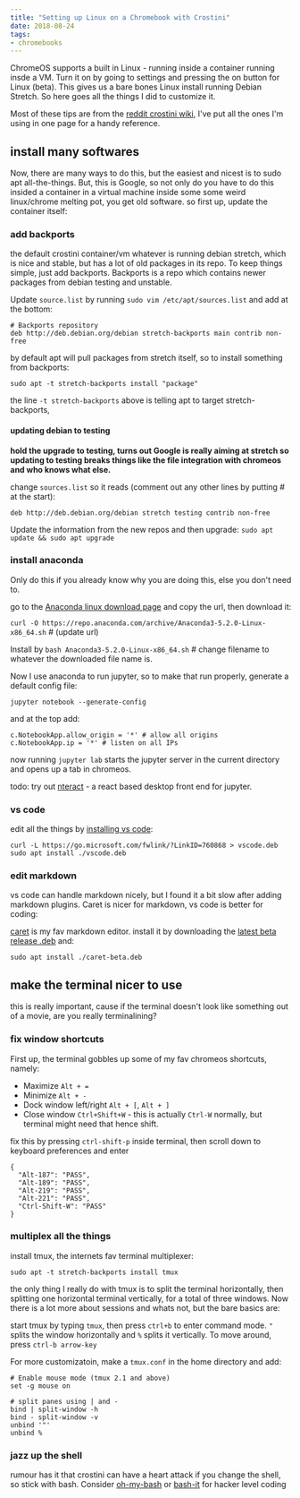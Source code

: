 ```yaml
---
title: "Setting up Linux on a Chromebook with Crostini"
date: 2018-08-24
tags:
- chromebooks
---
```


ChromeOS supports a built in Linux - running inside a container running insde a VM. Turn it on by going to settings and pressing the on button for Linux (beta). This gives us a bare bones Linux install running Debian Stretch. So here goes all the things I did to customize it.

Most of these tips are from the [reddit crostini wiki](https://www.reddit.com/r/Crostini/wiki/index), I've put all the ones I'm using in one page for a handy reference.

## install many softwares

Now, there are many ways to do this, but the easiest and nicest is to sudo apt all-the-things. But, this is Google, so not only do you have to do this insided a container in a virtual machine inside some some weird linux/chrome melting pot, you get old software. so first up, update the container itself:

### add backports

the default crostini container/vm whatever is running debian stretch, which is nice and stable, but has a lot of old packages in its repo. To keep things simple, just add backports. Backports is a repo which contains newer packages from debian testing and unstable.

Update `source.list` by running `sudo vim /etc/apt/sources.list` and add at the bottom:

```
# Backports repository
deb http://deb.debian.org/debian stretch-backports main contrib non-free
```

by default apt will pull packages from stretch itself, so to install something from backports:

`sudo apt -t stretch-backports install "package"`

the line `-t stretch-backports` above is telling apt to target stretch-backports,

#### updating debian to testing

**hold the upgrade to testing, turns out Google is really aiming at stretch so updating to testing breaks things like the file integration with chromeos and who knows what else.**

change `sources.list` so it reads (comment out any other lines by putting # at the start):

`deb http://deb.debian.org/debian stretch testing contrib non-free`

Update the information from the new repos and then upgrade: `sudo apt update && sudo apt upgrade`

### install anaconda

Only do this if you already know why you are doing this, else you don't need to.

go to the [Anaconda linux download page](https://www.anaconda.com/download/#linux) and copy the url, then download it:

`curl -O https://repo.anaconda.com/archive/Anaconda3-5.2.0-Linux-x86_64.sh` # (update url)

Install by `bash Anaconda3-5.2.0-Linux-x86_64.sh` # change filename to whatever the downloaded file name is.

Now I use anaconda to run jupyter, so to make that run properly, generate a default config file:

`jupyter notebook --generate-config`

and at the top add:

```
c.NotebookApp.allow_origin = '*' # allow all origins
c.NotebookApp.ip = '*' # listen on all IPs
```

now running `jupyter lab` starts the jupyter server in the current directory and opens up a tab in chromeos.

todo: try out [nteract](https://nteract.io/) - a react based desktop front end for jupyter.

### vs code

edit all the things by [installing vs code](https://www.reddit.com/r/Crostini/wiki/howto/install-vscode):

```
curl -L https://go.microsoft.com/fwlink/?LinkID=760868 > vscode.deb
sudo apt install ./vscode.deb
```

### edit markdown

vs code can handle markdown nicely, but I found it a bit slow after adding markdown plugins. Caret is nicer for markdown, vs code is better for coding:

[caret](http://caret.io/) is my fav markdown editor. install it by downloading the [latest beta release .deb](https://github.com/careteditor/releases-beta/releases) and:

`sudo apt install ./caret-beta.deb`

## make the terminal nicer to use

this is really important, cause if the terminal doesn't look like something out of a movie, are you really terminalining?

### fix window shortcuts

First up, the terminal gobbles up some of my fav chromeos shortcuts, namely:

- Maximize `Alt + =`
- Minimize `Alt + -`
- Dock window left/right `Alt + [`, `Alt + ]`
- Close window `Ctrl+Shift+W` - this is actually `Ctrl-W` normally, but terminal might need that hence shift.

fix this by pressing `ctrl-shift-p` inside terminal, then scroll down to keyboard preferences and enter

```
{
  "Alt-187": "PASS",
  "Alt-189": "PASS",
  "Alt-219": "PASS",
  "Alt-221": "PASS",
  "Ctrl-Shift-W": "PASS"
}
```

### multiplex all the things

install tmux, the internets fav terminal multiplexer:

`sudo apt -t stretch-backports install tmux`

the only thing I really do with tmux is to split the terminal horizontally, then splitting one horizontal terminal vertically, for a total of three windows. Now there is a lot more about sessions and whats not, but the bare basics are:

start tmux by typing `tmux`, then press `ctrl+b` to enter command mode. `"` splits the window horizontally and `%` splits it vertically. To move around, press `ctrl-b arrow-key`


For more customizatoin, make a `tmux.conf` in the home directory and add:

```
# Enable mouse mode (tmux 2.1 and above)
set -g mouse on

# split panes using | and -
bind | split-window -h
bind - split-window -v
unbind '"'
unbind %
```

### jazz up the shell

rumour has it that crostini can have a heart attack if you change the shell, so stick with bash. Consider [oh-my-bash](https://github.com/ohmybash/oh-my-bash) or [bash-it](https://github.com/ohmybash/oh-my-bash) for hacker level coding